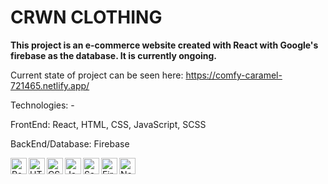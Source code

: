 # CRWN CLOTHING 

<b>This project is an e-commerce website created with React with Google's firebase as the database. It is currently ongoing.</b>

Current state of project can be seen here: https://comfy-caramel-721465.netlify.app/

Technologies: -

FrontEnd: React, HTML, CSS, JavaScript, SCSS

BackEnd/Database: Firebase

<img align="left" alt="React" width="26px" 
     src="https://github.com/adam-ridhwan/programming-logos/blob/main/react.svg" />

<img align="left" alt="HTML5" width="26px"
     src="https://github.com/adam-ridhwan/programming-logos/blob/main/html5.svg" />

<img align="left" alt="CSS3" width="26px" 
     src="https://github.com/adam-ridhwan/programming-logos/blob/main/css3.svg" />

<img align="left" alt="JavaScript" width="26px" 
     src="https://github.com/adam-ridhwan/programming-logos/blob/main/javascript.svg" />

<img align="left" alt="Sass" width="26px" 
     src="https://github.com/adam-ridhwan/programming-logos/blob/main/sass.svg">
     
<img align="left" alt="Firebase" width="26px" 
     src="https://github.com/adam-ridhwan/programming-logos/blob/main/firebase.svg">
     
<img align="left" alt="Netlify" width="26px" 
     src="https://github.com/adam-ridhwan/programming-logos/blob/main/netlify.svg">


